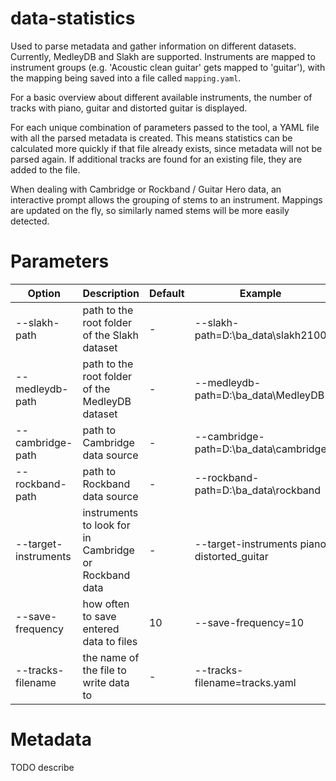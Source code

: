 # data-statistics

Used to parse metadata and gather information on different datasets. Currently, MedleyDB and Slakh are supported.
Instruments are mapped to instrument groups (e.g. 'Acoustic clean guitar' gets mapped to 'guitar'), with the mapping
being saved into a file called `mapping.yaml`.

For a basic overview about different available instruments, the number of tracks with piano, guitar and distorted guitar
is displayed.

For each unique combination of parameters passed to the tool, a YAML file with all the parsed metadata is created. This
means statistics can be calculated more quickly if that file already exists, since metadata will not be parsed again.
If additional tracks are found for an existing file, they are added to the file.

When dealing with Cambridge or Rockband / Guitar Hero data, an interactive prompt allows the grouping of stems to an
instrument. Mappings are updated on the fly, so similarly named stems will be more easily detected.

# Parameters
| Option               | Description                                           | Default | Example                                     |
|----------------------|-------------------------------------------------------|---------|---------------------------------------------|
| --slakh-path         | path to the root folder of the Slakh dataset          | -       | --slakh-path=D:\ba_data\slakh2100           |
| --medleydb-path      | path to the root folder of the MedleyDB dataset       | -       | --medleydb-path=D:\ba_data\MedleyDB         |
| --cambridge-path     | path to Cambridge data source                         | -       | --cambridge-path=D:\ba_data\cambridge       |
| --rockband-path      | path to Rockband data source                          | -       | --rockband-path=D:\ba_data\rockband         |
| --target-instruments | instruments to look for in Cambridge or Rockband data | -       | --target-instruments piano distorted_guitar |
| --save-frequency     | how often to save entered data to files               | 10      | --save-frequency=10                         |
| --tracks-filename    | the name of the file to write data to                 | -       | --tracks-filename=tracks.yaml               |

# Metadata

TODO describe